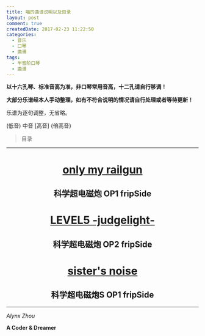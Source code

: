 ```yaml
---
title: 喵的曲谱说明以及目录
layout: post
comment: true
createdDate: 2017-02-23 11:22:50
categories:
  - 音乐
  - 口琴
  - 曲谱
tags:
  - 半音阶口琴
  - 曲谱
---
```

**以十六孔琴、标准音高为准，非口琴常用音高，十二孔请自行移调！**

**大部分乐谱经本人手动整理，如有不符合说明的情况请自行处理或者等待更新！**

乐谱为逐句调整，无省略。

\(低音\)    中音    \[高音\]    {倍高音}

<!--more-->

<blockquote class="center-quote">目录</blockquote>

-------

<h1 style="text-align:center"><a href="../Only-My-Railgun/">only my railgun</a></h3>
<h2 style="text-align:center">科学超电磁炮 OP1 fripSide</h5>

<h1 style="text-align:center"><a href="../LEVEL5-judgelight/">LEVEL5 -judgelight-</a></h3>
<h2 style="text-align:center">科学超电磁炮 OP2 fripSide</h5>

<h1 style="text-align:center"><a href="../Sister-s-Noise/">sister's noise</a></h3>
<h2 style="text-align:center">科学超电磁炮S OP1 fripSide</h5>

-------

*Alynx Zhou*

**A Coder & Dreamer**
